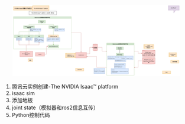 <p align="center">
  <img src="../../images/Pasted image 20250803032252.png" alt="Image 2" width="90%" />
</p>

1. 腾讯云实例创建-The NVIDIA Isaac™ platform
2. isaac sim
3. 添加地板
4. joint state（模拟器和ros2信息互传）
5. Python控制代码
